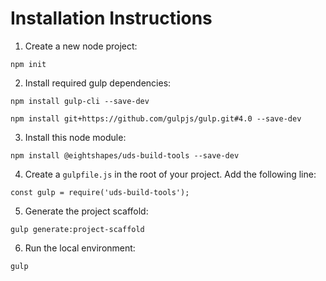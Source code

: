 # Installation Instructions
  1. Create a new node project:
  
  `npm init`
  
  2. Install required gulp dependencies:  
  
  `npm install gulp-cli --save-dev`
  
  `npm install git+https://github.com/gulpjs/gulp.git#4.0 --save-dev`
  
  3. Install this node module:
  
  `npm install @eightshapes/uds-build-tools --save-dev`
  
  4. Create a `gulpfile.js` in the root of your project. Add the following line:
  
  `const gulp = require('uds-build-tools');`

  5. Generate the project scaffold:
  
  `gulp generate:project-scaffold`

  6. Run the local environment:
  
  `gulp`
